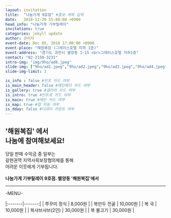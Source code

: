 ```yaml
---
layout: invitation
title:  "나눔가게 9호점" #홍보 제목 입력
date:   2018-11-20 15:00:00 +0900
head_info: "나눔가게 기부릴레이"
invitations: true
categories: jekyll update
author: 관리자
event-date: Dec 05, 2018 17:00:00 +0900
event-place: "해원복집 (그레이스호텔 지하 1층)"
event-address: "경기도 과천시 별양동 1-15 <br>그레이스호텔 지하1층"
contact: "02-2150-3231"
intro-img: "img/9ho/ad8.jpeg"
slide-img: ["9ho/ad1.jpeg","9ho/ad2.jpeg","9ho/ad3.jpeg","9ho/ad4.jpeg","9ho/ad5.jpeg","9ho/ad6.jpeg","9ho/ad7.jpeg"]
slide-img-limit: 3

is_info : false #인포 카드 여부
is_main_header: false #메인헤더 카드 여부
is_gallery: true #갤러리 카드 여부
is_intro: true #인트로 카드 여부
is_main: true #메인 카드 여부
is_map: true #맵 카등 여부
is_dday: false #디데이 카운트 여부
---
```


## '해원복집' 에서 <br> 나눔에 참여해보세요!

당일 판매 수익금 중 일부는
<br>
갈현권역 지역사회보장협의체를 통해
<br>
어려운 이웃에게 기부됩니다.
<br>
<br>
**나눔가게 기부릴레이 9호점. 별양동 '해원복집'에서**

---
-MENU-
<br>

|:-------|-------:|
| 쭈꾸미 정식 | 8,000원 |
| 복만두 전골 | 10,000원 |
| 복 국 | 10,000원 |
| 복샤브샤브(2인) | 30,000원 |
| 복 불고기 | 30,000원 |

